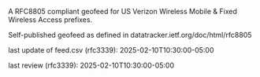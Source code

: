 

A RFC8805 compliant geofeed for US Verizon Wireless Mobile & Fixed Wireless Access prefixes.

Self-published geofeed as defined in datatracker.ietf.org/doc/html/rfc8805

last update of feed.csv (rfc3339): 2025-02-10T10:30:00-05:00

last review (rfc3339): 2025-02-10T10:30:00-05:00